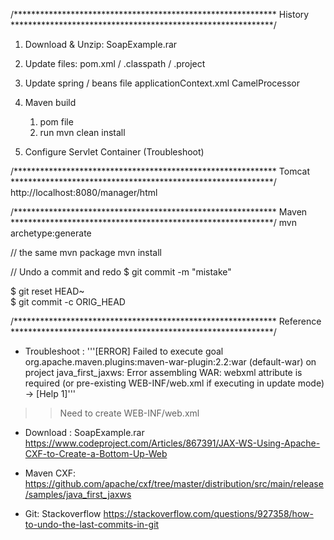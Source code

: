 /************************************************************
History
************************************************************/


1) Download & Unzip: SoapExample.rar
2) Update files: pom.xml / .classpath / .project

3) Update spring / beans file
applicationContext.xml
CamelProcessor

4) Maven build
	1) pom file
	2) run mvn clean install
	
5) Configure Servlet Container (Troubleshoot)


/************************************************************
Tomcat
************************************************************/
http://localhost:8080/manager/html

/************************************************************
Maven
************************************************************/
mvn archetype:generate

// the same
mvn package
mvn install 

// Undo a commit and redo
$ git commit -m "mistake"  

$ git reset HEAD~   
<correct>
$ git commit -c ORIG_HEAD

/************************************************************
Reference
************************************************************/
* Troubleshoot : 
'''[ERROR] Failed to execute goal org.apache.maven.plugins:maven-war-plugin:2.2:war (default-war) 
on project java_first_jaxws: Error assembling WAR: webxml attribute is required (or pre-existing WEB-INF/web.xml if executing in update mode) -> [Help 1]'''
>> Need to create WEB-INF/web.xml

* Download : SoapExample.rar
https://www.codeproject.com/Articles/867391/JAX-WS-Using-Apache-CXF-to-Create-a-Bottom-Up-Web

* Maven CXF:
https://github.com/apache/cxf/tree/master/distribution/src/main/release/samples/java_first_jaxws

* Git: Stackoverflow
https://stackoverflow.com/questions/927358/how-to-undo-the-last-commits-in-git

